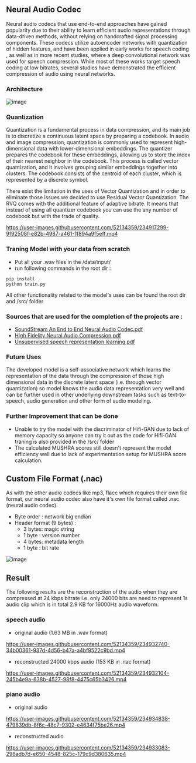 ## Neural Audio Codec
Neural audio codecs that use end-to-end approaches have gained popularity due to their
ability to learn efficient audio representations through data-driven methods, without relying
on handcrafted signal processing components. These codecs utilize autoencoder networks
with quantization of hidden features, and have been applied in early works for speech coding
, as well as in more recent studies, where a deep convolutional network was used for
speech compression. While most of these works target speech coding at low bitrates,
several studies have demonstrated the efficient compression of audio using neural networks.

### Architecture
![image](https://user-images.githubusercontent.com/52134359/234917869-ae54487f-12fb-491a-8a14-48cec4d00aee.png)

### Quantization
Quantization is a fundamental process in data compression, and its main job is to discretize a continuous latent space by preparing a codebook. In audio and image compression,
quantization is commonly used to represent high-dimensional data with lower-dimensional
embeddings. The quantizer prepares the codebook for these 
embeddings, allowing us to store
the index of their nearest neighbor in the codebook. This process is called vector quantization, and it involves grouping similar embeddings together into clusters. The codebook
consists of the centroid of each cluster, which is represented by a discrete symbol.

There exist the limitation in the uses of Vector Quantization and in order to eliminate those issues we decided to use Residual Vector Quantization. The RVQ comes with the additional feature of adaptive bitrate. It means that
instead of using all quantizer codebook you can use the any number of codebook but with the trade of quality.

https://user-images.githubusercontent.com/52134359/234917299-9f92508f-e82b-4987-a461-1f894a9f5eff.mp4

### Traning Model with your data from scratch
* Put all your .wav files in the /data/input/
* run following commands in the root dir :
```
pip install .
python train.py
```

All other functionality related to the model's uses can be found the root dir and /src/ folder

### Sources that are used for the completion of the projects are :
* [SoundStream An End to End Neural Audio Codec.pdf](https://github.com/AchyutBurlakoti/Neural-Audio-Compression/files/11345797/SoundStream.An.End.to.End.Neural.Audio.Codec.pdf)
* [High Fidelity Neural Audio Compression.pdf](https://github.com/AchyutBurlakoti/Neural-Audio-Compression/files/11345808/High.Fidelity.Neural.Audio.Compression.pdf)
* [Unsupervised speech representation learning.pdf](https://github.com/AchyutBurlakoti/Neural-Audio-Compression/files/11345811/Unsupervised.speech.representation.learning.pdf)

### Future Uses

The developed model is a self-associative network which learns the representation of the data through the compression of those high dimensional data in the discrete latent space (i.e. through vector quantization) so model knows
the audio data representation very well and can be further used in other underlying downstream tasks such as text-to-speech, audio generation and other form of audio modeling.

### Further Improvement that can be done
* Unable to try the model with the discriminator of Hifi-GAN due to lack of memory capacity so anyone can try it out as the code for Hifi-GAN traning is also provided in the /src/ folder
* The calculated MUSHRA scores still doesn't represent the model efficiency well due to lack of experimentation setup for MUSHRA score calculation.


## Custom File Format (.nac)

As with the other audio codecs like mp3, flacc which requires their own file format, our neural audio codec also have it's own file format called .nac (neural audio codec).

* Byte order : network big endian
* Header format (9 bytes) :
  * 3 bytes: magic string
  * 1 byte : version number
  * 4 bytes: metadata length
  * 1 byte : bit rate
  
 ![image](https://user-images.githubusercontent.com/52134359/234928959-726e0d3d-93cd-4bf7-b0fa-709781ce96b6.png)
 
 ## Result
 
 The following results are the reconstruction of the audio when they are compressed at 24 kbps bitrate i.e. only 24000 bits are need to represent 1s audio clip which is in total 2.9 KB for 16000Hz audio waveform.
 
### speech audio
  * original audio (1.63 MB in .wav format)

https://user-images.githubusercontent.com/52134359/234932740-34b00361-937d-4d56-b47a-a4bf9522c9bd.mp4

  * reconstructed 24000 kbps audio (153 KB in .nac format)
  
https://user-images.githubusercontent.com/52134359/234932104-245b4e9a-638b-4527-98f8-4475c65b3426.mp4

### piano audio
  * original audio 
 

https://user-images.githubusercontent.com/52134359/234934838-479839db-8f6c-48c7-9302-e4634f75be26.mp4


  * reconstructed audio
 
https://user-images.githubusercontent.com/52134359/234933083-298adb7d-e650-4548-825c-179c9d380635.mp4
